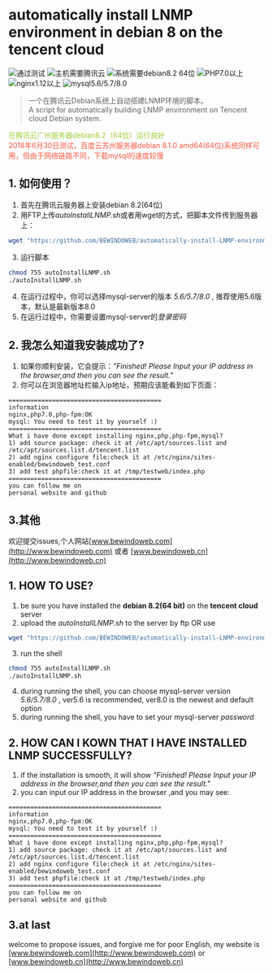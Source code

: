 # automatically install LNMP environment in debian 8 on the tencent cloud
![通过测试](https://img.shields.io/badge/build-passing-green.svg)
![主机需要腾讯云](https://img.shields.io/badge/server-tencentcloud-orange.svg)
![系统需要debian8.2 64位](https://img.shields.io/badge/debian-8.2(64%20bit)-orange.svg)
![PHP7.0以上](https://img.shields.io/badge/php-%E2%89%A57.0-blue.svg)
![nginx1.12以上](https://img.shields.io/badge/nginx-%E2%89%A51.12-blue.svg)
![mysql5.6/5.7/8.0](https://img.shields.io/badge/mysql-5.6/5.7/8.0-blue.svg)
>一个在腾讯云Debian系统上自动搭建LNMP环境的脚本。<br>
>A script for automatically building LNMP environment on Tencent cloud Debian system.  

<font color=#A3CD39>在腾讯云广州服务器debian8.2（64位）运行良好</font>  
<font color=#F75940>2018年6月30日测试，百度云苏州服务器debian 8.1.0 amd64(64位)系统同样可用，但由于网络链路不同，下载mysql的速度较慢</font>  

## 1. 如何使用？
1) 首先在腾讯云服务器上安装debian 8.2(64位)
2) 用FTP上传*autoInstallLNMP.sh*或者用wget的方式，把脚本文件传到服务器上：
```sh
wget "https://github.com/BEWINDOWEB/automatically-install-LNMP-environment-in-debian-8-on-the-tencent-cloud/archive/master.zip"
```
3) 运行脚本
```sh
chmod 755 autoInstallLNMP.sh
./autoInstallLNMP.sh
```
4) 在运行过程中，你可以选择mysql-server的版本 *5.6/5.7/8.0* , 推荐使用5.6版本，默认是最新版本8.0
5) 在运行过程中，你需要设置mysql-server的*登录密码*

## 2. 我怎么知道我安装成功了?
1) 如果你顺利安装，它会提示：*"Finished! Please Input your IP address in the browser,and then you can see the result."*
2) 你可以在浏览器地址栏输入ip地址，预期应该能看到如下页面：
```
==========================================
information
nginx,php7.0,php-fpm:OK
mysql: You need to test it by yourself :)
==========================================
What i have done except installing nginx,php,php-fpm,mysql?
1) add source package: check it at /etc/apt/sources.list and /etc/apt/sources.list.d/tencent.list
2) add nginx configure file:check it at /etc/nginx/sites-enabled/bewindoweb_test.conf
3) add test phpfile:check it at /tmp/testweb/index.php
==========================================
you can follow me on
personal website and github
```
## 3.其他
欢迎提交issues,个人网站[www.bewindoweb.com](http://www.bewindoweb.com) 或者 [www.bewindoweb.cn](http://www.bewindoweb.cn)

		
## 1. HOW TO USE?
1) be sure you have installed the **debian 8.2(64 bit)** on the **tencent cloud** server
2) upload the *autoInstallLNMP.sh* to the server by ftp OR use 
```sh
wget "https://github.com/BEWINDOWEB/automatically-install-LNMP-environment-in-debian-8-on-the-tencent-cloud.git"
```
3) run the shell
```sh
chmod 755 autoInstallLNMP.sh
./autoInstallLNMP.sh
```
4) during running the shell, you can choose mysql-server version *5.6/5.7/8.0* , ver5.6 is recommended, ver8.0 is the newest and default option
5) during running the shell, you have to set your mysql-server *password*

## 2. HOW CAN I KOWN THAT I HAVE INSTALLED LNMP SUCCESSFULLY?
1) if the installation is smooth, it will show *"Finished! Please Input your IP address in the browser,and then you can see the result."*
2) you can input our IP address in the browser ,and you may see:
```
==========================================
information
nginx,php7.0,php-fpm:OK
mysql: You need to test it by yourself :)
==========================================
What i have done except installing nginx,php,php-fpm,mysql?
1) add source package: check it at /etc/apt/sources.list and /etc/apt/sources.list.d/tencent.list
2) add nginx configure file:check it at /etc/nginx/sites-enabled/bewindoweb_test.conf
3) add test phpfile:check it at /tmp/testweb/index.php
==========================================
you can follow me on
personal website and github
```
## 3.at last
welcome to propose issues, and forgive me for poor English, my website is [www.bewindoweb.com](http://www.bewindoweb.com) or [www.bewindoweb.cn](http://www.bewindoweb.cn)
